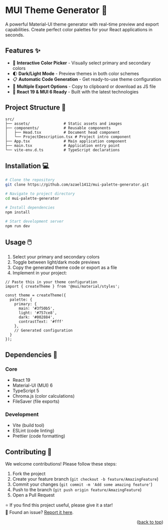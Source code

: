 <a name="readme-top"></a>
# MUI Theme Generator 🎨

A powerful Material-UI theme generator with real-time preview and export capabilities. Create perfect color palettes for your React applications in seconds.

## Features ✨

- 🎨 **Interactive Color Picker** - Visually select primary and secondary colors
- 🌓 **Dark/Light Mode** - Preview themes in both color schemes
- 📋 **Automatic Code Generation** - Get ready-to-use theme configuration
- 💾 **Multiple Export Options** - Copy to clipboard or download as JS file
- 🚀 **React 19 & MUI 6 Ready** - Built with the latest technologies

## Project Structure 📂

```
src/
├── assets/               # Static assets and images
├── components/           # Reusable components
│   ├── Head.tsx          # Document head component
│   └── ProjectDescription.tsx # Project intro component
├── App.tsx               # Main application component
├── main.tsx              # Application entry point
└── vite-env.d.ts         # TypeScript declarations
```

## Installation 💻

```bash
# Clone the repository
git clone https://github.com/azael1412/mui-palette-generator.git

# Navigate to project directory
cd mui-palette-generator

# Install dependencies
npm install

# Start development server
npm run dev
```

## Usage 🖱️

1. Select your primary and secondary colors
2. Toggle between light/dark mode previews
3. Copy the generated theme code or export as a file
4. Implement in your project:

```tsx
// Paste this in your theme configuration
import { createTheme } from '@mui/material/styles';

const theme = createTheme({
  palette: {
    primary: {
      main: '#3f50b5',
      light: '#757ce8',
      dark: '#002884',
      contrastText: '#fff'
    },
    // Generated configuration
  }
});
```

## Dependencies 🧩

### Core
- React 19
- Material-UI (MUI) 6
- TypeScript 5
- Chroma.js (color calculations)
- FileSaver (file exports)

### Development
- Vite (build tool)
- ESLint (code linting)
- Prettier (code formatting)

## Contributing 🤝

We welcome contributions! Please follow these steps:

1. Fork the project
2. Create your feature branch (`git checkout -b feature/AmazingFeature`)
3. Commit your changes (`git commit -m 'Add some amazing feature'`)
4. Push to the branch (`git push origin feature/AmazingFeature`)
5. Open a Pull Request

<!-- ## License 📄

This project is licensed under the [MIT License](LICENSE).

--- -->

⭐ If you find this project useful, please give it a star!  
🐛 Found an issue? [Report it here](https://github.com/azael1412/mui-palette-generator/issues).

<p align="right">(<a href="#readme-top">back to top</a>)</p>